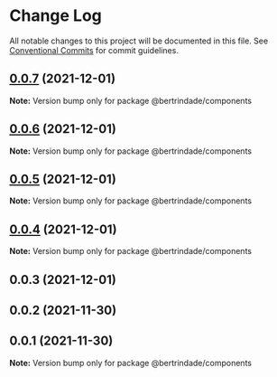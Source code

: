 # Change Log

All notable changes to this project will be documented in this file.
See [Conventional Commits](https://conventionalcommits.org) for commit guidelines.

## [0.0.7](https://github.com/berTrindade/lerna/compare/@bertrindade/components@0.0.6...@bertrindade/components@0.0.7) (2021-12-01)

**Note:** Version bump only for package @bertrindade/components





## [0.0.6](https://github.com/berTrindade/lerna/compare/@bertrindade/components@0.0.5...@bertrindade/components@0.0.6) (2021-12-01)

**Note:** Version bump only for package @bertrindade/components





## [0.0.5](https://github.com/berTrindade/lerna/compare/@bertrindade/components@0.0.4...@bertrindade/components@0.0.5) (2021-12-01)

**Note:** Version bump only for package @bertrindade/components





## [0.0.4](https://github.com/berTrindade/lerna/compare/@bertrindade/components@0.0.3...@bertrindade/components@0.0.4) (2021-12-01)

**Note:** Version bump only for package @bertrindade/components





## 0.0.3 (2021-12-01)



## 0.0.2 (2021-11-30)



## 0.0.1 (2021-11-30)

**Note:** Version bump only for package @bertrindade/components
